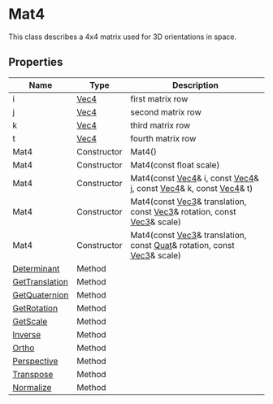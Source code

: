 # Mat4

This class describes a 4x4 matrix used for 3D orientations in space.

## Properties

| Name | Type | Description |
|---|---|---|
| i | [Vec4](Vec4) | first matrix row |
| j | [Vec4](Vec4) | second matrix row |
| k | [Vec4](Vec4) | third matrix row |
| t | [Vec4](Vec4) | fourth matrix row |
| Mat4 | Constructor | Mat4() |
| Mat4 | Constructor | Mat4(const float scale) |
| Mat4 | Constructor | Mat4(const [Vec4](Vec4)& i, const [Vec4](Vec4)& j, const [Vec4](Vec4)& k, const [Vec4](Vec4)& t) |
| Mat4 | Constructor | Mat4(const [Vec3](Vec3)& translation, const [Vec3](Vec3)& rotation, const [Vec3](Vec3)& scale) |
| Mat4 | Constructor | Mat4(const [Vec3](Vec3)& translation, const [Quat](Quat)& rotation, const [Vec3](Vec3)& scale) |
| [Determinant](Mat4_Determinant.md) | Method | |
| [GetTranslation](Mat4_GetTranslation.md) | Method | |
| [GetQuaternion](Mat4_GetQuaterniont.md) | Method | |
| [GetRotation](Mat4_GetRotation.md) | Method | |
| [GetScale](Mat4_GetScale.md) | Method | |
| [Inverse](Mat4_Inverse.md) | Method | |
| [Ortho](Mat4_Ortho.md) | Method | |
| [Perspective](Mat4_Perspective.md) | Method | |
| [Transpose](Mat4_Transpose.md) | Method | |
| [Normalize](Mat4_Normalize.md) | Method | |

